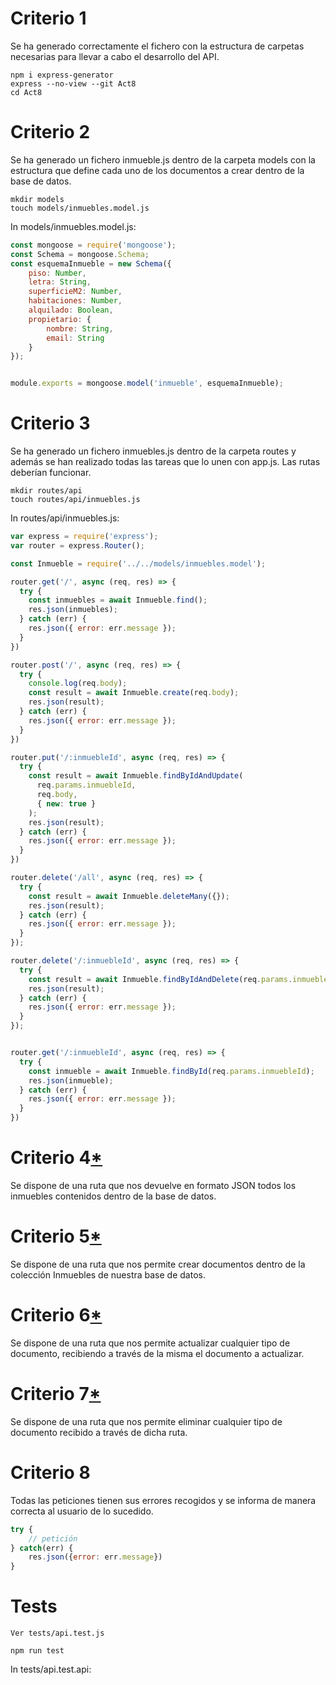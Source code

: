 # Criterio 1
Se ha generado correctamente el fichero con la estructura de carpetas necesarias para llevar a cabo el desarrollo del API.

```shell
npm i express-generator
express --no-view --git Act8
cd Act8
```

# Criterio 2
Se ha generado un fichero inmueble.js dentro de la carpeta models con la estructura que define cada uno de los documentos a crear dentro de la base de datos.

```shell
mkdir models
touch models/inmuebles.model.js
```

In models/inmuebles.model.js:
```javascript
const mongoose = require('mongoose');
const Schema = mongoose.Schema;
const esquemaInmueble = new Schema({
    piso: Number,
    letra: String,
    superficieM2: Number,
    habitaciones: Number,
    alquilado: Boolean,
    propietario: {
        nombre: String,
        email: String
    }
});


module.exports = mongoose.model('inmueble', esquemaInmueble);
```

# Criterio 3
Se ha generado un fichero inmuebles.js dentro de la carpeta routes y además se han realizado todas las tareas que lo unen con app.js. Las rutas deberían funcionar.

```
mkdir routes/api
touch routes/api/inmuebles.js
```

In routes/api/inmuebles.js:

```javascript
var express = require('express');
var router = express.Router();

const Inmueble = require('../../models/inmuebles.model');

router.get('/', async (req, res) => {
  try {
    const inmuebles = await Inmueble.find();
    res.json(inmuebles);
  } catch (err) {
    res.json({ error: err.message });
  }
})

router.post('/', async (req, res) => {
  try {
    console.log(req.body);
    const result = await Inmueble.create(req.body);
    res.json(result);
  } catch (err) {
    res.json({ error: err.message });
  }
})

router.put('/:inmuebleId', async (req, res) => {
  try {
    const result = await Inmueble.findByIdAndUpdate(
      req.params.inmuebleId,
      req.body,
      { new: true }
    );
    res.json(result);
  } catch (err) {
    res.json({ error: err.message });
  }
})

router.delete('/all', async (req, res) => {
  try {
    const result = await Inmueble.deleteMany({});
    res.json(result);
  } catch (err) {
    res.json({ error: err.message });
  }
});

router.delete('/:inmuebleId', async (req, res) => {
  try {
    const result = await Inmueble.findByIdAndDelete(req.params.inmuebleId);
    res.json(result);
  } catch (err) {
    res.json({ error: err.message });
  }
});


router.get('/:inmuebleId', async (req, res) => {
  try {
    const inmueble = await Inmueble.findById(req.params.inmuebleId);
    res.json(inmueble);
  } catch (err) {
    res.json({ error: err.message });
  }
})
```

# Criterio 4[*](#tests)
Se dispone de una ruta que nos devuelve en formato JSON todos los inmuebles contenidos dentro de la base de datos.

# Criterio 5[*](#tests)
Se dispone de una ruta que nos permite crear documentos dentro de la colección Inmuebles de nuestra base de datos.

# Criterio 6[*](#tests)
Se dispone de una ruta que nos permite actualizar cualquier tipo de documento, recibiendo a través de la misma el documento a actualizar.

# Criterio 7[*](#tests)
Se dispone de una ruta que nos permite eliminar cualquier tipo de documento recibido a través de dicha ruta.

# Criterio 8
Todas las peticiones tienen sus errores recogidos y se informa de manera correcta al usuario de lo sucedido.

```javascript
try {
    // petición 
} catch(err) {
    res.json({error: err.message})
}
```


# Tests

`Ver tests/api.test.js`
```shell 
npm run test
```
In tests/api.test.api:
```javascript

```


